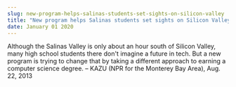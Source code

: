 ```yaml
---
slug: new-program-helps-salinas-students-set-sights-on-silicon-valley
title: "New program helps Salinas students set sights on Silicon Valley"
date: January 01 2020
---
```


 
<p>
  Although the Salinas Valley is only about an hour south of Silicon Valley,
  many high school students there don't imagine a future in tech. But a new
  program is trying to change that by taking a different approach to earning a
  computer science degree. – KAZU (NPR for the Monterey Bay Area), Aug. 22, 2013
</p>
 
